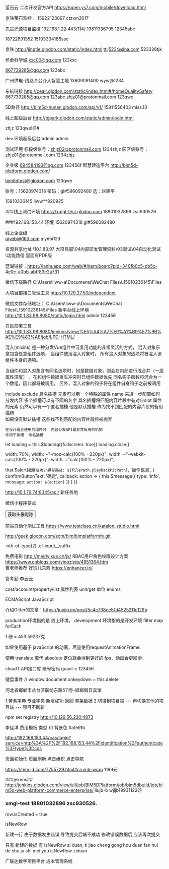 ﻿
萤石云 二次开发官方API  https://open.ys7.com/mobile/download.html

京铁萤石监控： 15922123097  ctzxm2017

先进光源项目监控
192.168.1.22:443/114/
13811336795
12345abc

18722691352
15103334186ssc

京铁
http://jingtie.glodon.com/static/index.html
ttjj523@sina.com
523326tjk 


怀柔科学城
kxc00@qq.com
123kxc

867739285@qq.com
123abc

广州供电-线路关公介入智慧工地
13609091400
wyw@1234

东航链接
http://ceair.glodon.com/static/index.html#/homeQualitySafety
867739285@qq.com
123abc
zhjz01@protonmail.com
123qwe

5D路径  http://bim5d-hunan.glodon.com/api/v1/
15811556403        miss.13




线上超级后台
http://bjpark.glodon.com/static/admin/login.html

zhjz
123qwe!@#

dev 环境超级后台
admin
admin

测试环境
标段级账号：zhjz02@protonmail.com     1234zhjz
园区级账号：zhjz01@protonmail.com     1234zhjz

企业级
694584193@qq.com
123456f
智慧建造平台
http://bim5d-platform.glodon.com/


bim5dtest@glodon.com
123qwe


账号：15620974318 
密码：gl#596092480
选：赵建平

15910236145     liww**820925

###线上测试环境
https://xmgl-test.glodon.com
18801032896   zsc930526.

###192.168.153.44 环境
15620974318      gl#596092480

线上企业级  
qiyebi@163.com    qiyebi123

资源共享地址  \\10.1.83.97
大项目部\04内部研发管理资料\03测试\04自动化测试\功能路径 里面有PDF版

蓝湖链接：https://lanhuapp.com/web/#/item/board?pid=340fb0c5-db5c-4e0c-a0bb-abff83e2a731

微信下载路径    C:\Users\liww-a\Documents\WeChat Files\L15910236145\Files

大项目部接口管理工具   http://10.129.27.53/independent

微信文件存储地址： C:\Users\liww-a\Documents\WeChat Files\L15910236145\Files
新平台线上环境   http://10.1.83.98:8080/static/login.html   admin    123456

自动部署工具     http://10.1.83.98:8080/jenkins/view/%E5%A4%A7%E9%A1%B9%E7%9B%AE%E9%83%A8/job/LPD-HTML/


混入(mixins) 是一种分发Vue组件中可复用功能的非常灵活的方式，  混入对象乐意包含任意组件选项， 当组件使用混入对象时， 所有混入对象的选项将被混入该组件本身的选项。‘

当组件和混入对象含有同名选项时，如是数据对象，则会在内部进行浅合并（一层属性深度） 。在和组件数据发生冲突时已组件数据优先
同名钩子函数将混合为一个数组，因此都将被调用， 另外，混入对象的钩子将在组件自身钩子之前被调用




include  exclude 
具名插槽 
    <slot></slot> 元素可以用一个特殊的属性  name  来进一步配置如何分发内容
    多个插槽可以有不同的名字    具名插槽将匹配内容片段中有对应slot 属性的元素
    仍然可以有一个匿名插槽  他是默认插槽  作为找不到匹配的内容片段的备用插槽  
    如果没有默认插槽  这些找不到匹配的内容片段将被抛弃

    在设计组合使用的组件时  内容分发API是非常有用的机制
    作用于插槽  命名插槽


let loading = this.$loading({fullscreen: true})
loading.close()


width: 70%;
width: ~"-moz-calc(100% - 220px)";
width: ~"-webkit-calc(100% - 220px)";
width: ~"calc(100% - 220px)";


that.$alert(`截屏成功\n保存路径: ${filePath.playbackPicPath}`, '操作信息', {
  confirmButtonText: '确定',
  callback: action => {
    this.$message({
      type: 'info',
      message: `action: ${action}`
    })
  }
})


http://10.1.79.74:8345/api/  新任务地

微信小程序要点

<button wx:if="{{!hasUserInfo && canIUse}}"> 获取头像昵称 </button>

前端自动化测试工具
https://www.testclass.cn/katalon_studio.html

http://geek.glodon.com/scm/bim/bimplatformfe.git

:nth-of-type(2) .el-input__suffix


 免费电影   http://meiriyixue.cn/jx/
 RBAC用户角色权限设计方案       https://www.cnblogs.com/vinozly/p/4851364.htm  
 曹老师推荐 好玩儿东西   https://enhancer.io/

管考勤  李云云
  
cost/account/property/list  属性列表
unit/get   单位
enums  


ECMAScript JavaScript

介绍Gitter的文章：https://juejin.im/post/5c4c738ce51d4525211c129b


production环境指的是 线上环境， development 环境指的是开发环境
filter  map forEach

1 磅 = 453.59237克

如果使用基于 javaScript 的动画，尽量使用requestAnimationFrame.

使用 translate 取代 absolute 定位就会得到更好的 fps，动画会更顺滑。



cloudT API接口库 账号密码
guanl-c 
123456 

键盘事件   // window.document.onkeydown = this.delete

河北省邯郸市丛台区联纺东路511号-邯郸假日宾馆

1.劳务字典  专业字典  新增成功 返回 整条数据
2.切换到项目端 --- 再切换其他的项目端 --- 项目不刷新

npm set registry http://10.129.56.220:4873

李佳洋
费用模板   类型  和  背景色    #afe9fb


http://192.168.153.44/cas/login?service=http%3A%2F%2F192.168.153.44%2Fidentification%2Fauthenticate%3Ftype%3Dcas


页面初始化
页面刷新
点击组织
点击导航

https://item.jd.com/7755729.html#crumb-wrap  1199元

###jekens##
http://jenkins.glodon.com/view/all/job/BIM5DPlatform/job/bim5dbuild/job/bim5d-web-platform-commerce-enterprise/
liujb-b      wjljb19931122@
### xmgl-test  18801032896   zsc930526.

row.isCreated = true

isNewRow

新建一行 由于数据发生错误  导致提交后端不成功  修改错误数据后 应该再次提交

只有  新建的数据  有 isNewRow zi duan, ti jiao cheng gong hou duan fan  hui de shu ju shi mei you isNewRow ziduan

广联达数字项目平台 成本管理系统